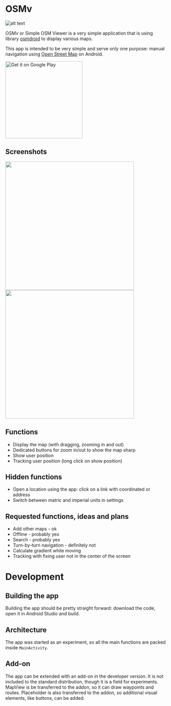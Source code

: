 # OSMv
![alt text](https://github.com/applikationsprogramvara/osmv/blob/main/app/src/main/res/mipmap-xxhdpi/ic_launcher3.png)

OSMv or Simple OSM Viewer is a very simple application that is using library [osmdroid](https://github.com/osmdroid/osmdroid) to display various maps.

This app is intended to be very simple and serve only one purpose: manual navigation using [Open Street Map](https://www.openstreetmap.org/) on Android.

<a href='https://play.google.com/store/apps/details?id=com.applikationsprogramvara.osmviewer'>
<img alt='Get it on Google Play' src='https://play.google.com/intl/en_us/badges/static/images/badges/en_badge_web_generic.png'
width="240"/></a>

## Screenshots

<img src='https://lh3.googleusercontent.com/f3TOAL5VkbrQL1myBf4ayxqy1kKYiZw1pPU6xfhEoGBSy3T8FBrY-EtEdh3nxszLlbA=w2128-h1304' height='400'/> <img src='https://lh3.googleusercontent.com/5cjgCNK6y8gvpwV2d0QBveC9qusfbwInkIoMdZqec0lvfTjCnF1B4s57IG2okkxKQ1E4=w2128-h1304' height='400'/>

## Functions

 * Display the map (with dragging, zooming in and out)
 * Dedicated buttons for zoom in/out to show the map sharp
 * Show user position
 * Tracking user position (long click on show position)
  
## Hidden functions

 * Open a location using the app: click on a link with coordinated or address
 * Switch between matric and imperial units in settings
 
## Requested functions, ideas and plans

 * Add other maps - ok
 * Offline - probably yes
 * Search - probably yes
 * Turn-by-turn navigation - definitely not
 * Calculate gradient while moving
 * Tracking with fixing user not in the center of the screen

# Development

## Building the app

Building the app should be pretty straight forward: download the code, open it in Android Studio and build.

## Architecture

The app was started as an experiment, so all the main functions are packed inside `MainActivity`.

## Add-on

The app can be extended with an add-on in the developer version. It is not included to the standard distribution, though it is a field for experiments. 
MapView is be transferred to the addon, so it can draw waypoints and routes. Placeholder is also transferred to the addon, so additional visual elements, like buttons, can be added.

